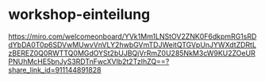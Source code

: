 # workshop-einteilung
 
https://miro.com/welcomeonboard/YVk1Mm1LNStOV2ZNK0F6dkpmRG1sRDdYbDA0T0p6SDVwMUwvVnVLY2hwbGVmTDJWeitQTGVpUnJYWXdtZDRtLzBEREZ0Q0RWTTQ0MGdOYSt2bUJBQjVrRmZ0U285NkM3cW9KU2ZOeURPNUhMcHE5bnJyS3RDTnFwcXVlb2t2TzIhZQ==?share_link_id=911144891828
